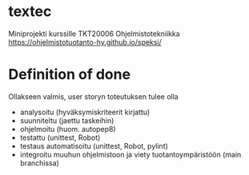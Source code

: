 # textec
Miniprojekti kurssille TKT20006 Ohjelmistotekniikka
https://ohjelmistotuotanto-hy.github.io/speksi/

# Definition of done

Ollakseen valmis, user storyn toteutuksen tulee olla
- analysoitu (hyväksymiskriteerit kirjattu)
- suunniteltu (jaettu taskeihin)
- ohjelmoitu (huom. autopep8)
- testattu (unittest, Robot)
- testaus automatisoitu (unittest, Robot, pylint)
- integroitu muuhun ohjelmistoon ja viety tuotantoympäristöön (main branchissa)
